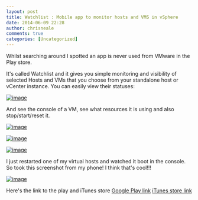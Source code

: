 ```yaml
---
layout: post
title: Watchlist : Mobile app to monitor hosts and VMS in vSphere
date: 2014-06-09 22:28
author: chrisneale
comments: true
categories: [Uncategorized]
---
```

Whilst searching around I spotted an app is never used from VMware in the Play store.

It's called Watchlist and it gives you simple monitoring and visibility of selected Hosts and VMs that you choose from your standalone host or vCenter instance.
You can easily view their statuses:


<a href="https://chrisneale.files.wordpress.com/2014/06/wpid-wp-1402352316111.png"><img title="wp-1402352316111" class="alignnone size-full" alt="image" src="https://chrisneale.files.wordpress.com/2014/06/wpid-wp-1402352316111.png" /></a>



And see the console of a VM, see what resources it is using and also stop/start/reset it.


<a href="https://chrisneale.files.wordpress.com/2014/06/wpid-wp-1402352410799.png"><img title="wp-1402352410799" class="alignleft size-full" alt="image" src="https://chrisneale.files.wordpress.com/2014/06/wpid-wp-1402352410799.png" /></a>



<a href="https://chrisneale.files.wordpress.com/2014/06/wpid-wp-1402352415574.png"><img title="wp-1402352415574" class="alignnone size-full" alt="image" src="https://chrisneale.files.wordpress.com/2014/06/wpid-wp-1402352415574.png" /></a>



<a href="https://chrisneale.files.wordpress.com/2014/06/wpid-wp-1402352419258.png"><img title="wp-1402352419258" class="alignnone size-full" alt="image" src="https://chrisneale.files.wordpress.com/2014/06/wpid-wp-1402352419258.png" /></a>


I just restarted one of my virtual hosts and watched it boot in the console. So took this screenshot from my phone! 
I think that's cool!!!


<a href="https://chrisneale.files.wordpress.com/2014/06/wpid-wp-1402352601034.png"><img title="wp-1402352601034" class="alignnone size-full" alt="image" src="https://chrisneale.files.wordpress.com/2014/06/wpid-wp-1402352601034.png" /></a>


Here's the link to the play and iTunes store
<a href="https://play.google.com/store/apps/details?id=com.vmware.beacon">Google Play link</a>
<a href="https://itunes.apple.com/us/app/vmware-vsphere-mobile-watchlist/id792869677?ls=1&amp;mt=8">iTunes store link</a>
